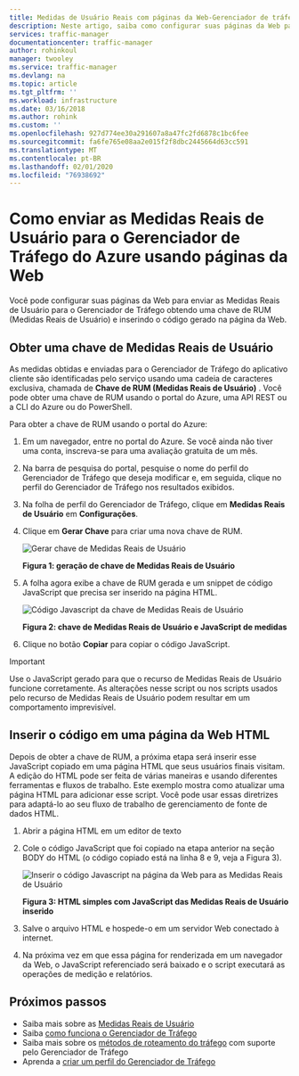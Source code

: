 ```yaml
---
title: Medidas de Usuário Reais com páginas da Web-Gerenciador de tráfego do Azure
description: Neste artigo, saiba como configurar suas páginas da Web para enviar Medidas de Usuário Reais para o Gerenciador de tráfego do Azure.
services: traffic-manager
documentationcenter: traffic-manager
author: rohinkoul
manager: twooley
ms.service: traffic-manager
ms.devlang: na
ms.topic: article
ms.tgt_pltfrm: ''
ms.workload: infrastructure
ms.date: 03/16/2018
ms.author: rohink
ms.custom: ''
ms.openlocfilehash: 927d774ee30a291607a8a47fc2fd6878c1bc6fee
ms.sourcegitcommit: fa6fe765e08aa2e015f2f8dbc2445664d63cc591
ms.translationtype: MT
ms.contentlocale: pt-BR
ms.lasthandoff: 02/01/2020
ms.locfileid: "76938692"
---
```

# <a name="how-to-send-real-user-measurements-to-azure-traffic-manager-using-web-pages"></a>Como enviar as Medidas Reais de Usuário para o Gerenciador de Tráfego do Azure usando páginas da Web

Você pode configurar suas páginas da Web para enviar as Medidas Reais de Usuário para o Gerenciador de Tráfego obtendo uma chave de RUM (Medidas Reais de Usuário) e inserindo o código gerado na página da Web.

## <a name="obtain-a-real-user-measurements-key"></a>Obter uma chave de Medidas Reais de Usuário

As medidas obtidas e enviadas para o Gerenciador de Tráfego do aplicativo cliente são identificadas pelo serviço usando uma cadeia de caracteres exclusiva, chamada de **Chave de RUM (Medidas Reais de Usuário)** . Você pode obter uma chave de RUM usando o portal do Azure, uma API REST ou a CLI do Azure ou do PowerShell.

Para obter a chave de RUM usando o portal do Azure:
1. Em um navegador, entre no portal do Azure. Se você ainda não tiver uma conta, inscreva-se para uma avaliação gratuita de um mês.
2. Na barra de pesquisa do portal, pesquise o nome do perfil do Gerenciador de Tráfego que deseja modificar e, em seguida, clique no perfil do Gerenciador de Tráfego nos resultados exibidos.
3. Na folha de perfil do Gerenciador de Tráfego, clique em **Medidas Reais de Usuário** em **Configurações**.
4. Clique em **Gerar Chave** para criar uma nova chave de RUM.
 
   ![Gerar chave de Medidas Reais de Usuário](./media/traffic-manager-create-rum-visual-studio/generate-rum-key.png)

   **Figura 1: geração de chave de Medidas Reais de Usuário**

5. A folha agora exibe a chave de RUM gerada e um snippet de código JavaScript que precisa ser inserido na página HTML.
 
    ![Código Javascript da chave de Medidas Reais de Usuário](./media/traffic-manager-create-rum-web-pages/rum-javascript-code.png)

    **Figura 2: chave de Medidas Reais de Usuário e JavaScript de medidas**
 
6. Clique no botão **Copiar** para copiar o código JavaScript. 

>[!IMPORTANT]
> Use o JavaScript gerado para que o recurso de Medidas Reais de Usuário funcione corretamente. As alterações nesse script ou nos scripts usados pelo recurso de Medidas Reais de Usuário podem resultar em um comportamento imprevisível.

## <a name="embed-the-code-to-an-html-web-page"></a>Inserir o código em uma página da Web HTML

Depois de obter a chave de RUM, a próxima etapa será inserir esse JavaScript copiado em uma página HTML que seus usuários finais visitam. A edição do HTML pode ser feita de várias maneiras e usando diferentes ferramentas e fluxos de trabalho. Este exemplo mostra como atualizar uma página HTML para adicionar esse script. Você pode usar essas diretrizes para adaptá-lo ao seu fluxo de trabalho de gerenciamento de fonte de dados HTML.

1.  Abrir a página HTML em um editor de texto
2.  Cole o código JavaScript que foi copiado na etapa anterior na seção BODY do HTML (o código copiado está na linha 8 e 9, veja a Figura 3).
 
    ![Inserir o código Javascript na página da Web para as Medidas Reais de Usuário](./media/traffic-manager-create-rum-web-pages/real-user-measurement-embed-script.png)  

    **Figura 3: HTML simples com JavaScript das Medidas Reais de Usuário inserido**

3.  Salve o arquivo HTML e hospede-o em um servidor Web conectado à internet. 
4. Na próxima vez em que essa página for renderizada em um navegador da Web, o JavaScript referenciado será baixado e o script executará as operações de medição e relatórios.


## <a name="next-steps"></a>Próximos passos
- Saiba mais sobre as [Medidas Reais de Usuário](traffic-manager-rum-overview.md)
- Saiba [como funciona o Gerenciador de Tráfego](traffic-manager-overview.md)
- Saiba mais sobre os [métodos de roteamento do tráfego](traffic-manager-routing-methods.md) com suporte pelo Gerenciador de Tráfego
- Aprenda a [criar um perfil do Gerenciador de Tráfego](traffic-manager-create-profile.md)

